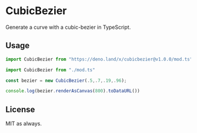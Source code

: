 # CubicBezier
Generate a curve with a cubic-bezier in TypeScript.

## Usage

```ts
import CubicBezier from "https://deno.land/x/cubicbezier@v1.0.0/mod.ts"

import CubicBezier from "./mod.ts"

const bezier = new CubicBezier(.5,.7,.19,.96);

console.log(bezier.renderAsCanvas(800).toDataURL())
```

## License
MIT as always.
